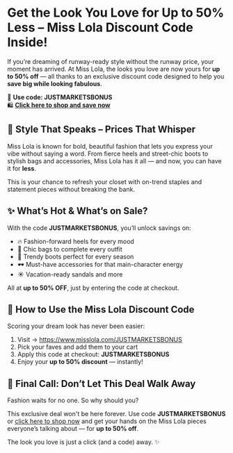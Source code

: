 <h1>Get the Look You Love for Up to 50% Less – Miss Lola Discount Code Inside!</h1>
<p>If you’re dreaming of runway-ready style without the runway price, your moment has arrived. At Miss Lola, the looks you love are now yours for <strong>up to 50% off</strong> — all thanks to an exclusive discount code designed to help you <strong>save big while looking fabulous</strong>.</p>
<p>👠 <strong>Use code: JUSTMARKETSBONUS</strong><br>🛍️ <strong><a href="https://www.misslola.com/JUSTMARKETSBONUS" target="_blank">Click here to shop and save now</a></strong></p>
<h2>💖 Style That Speaks – Prices That Whisper</h2>
<p>Miss Lola is known for bold, beautiful fashion that lets you express your vibe without saying a word. From fierce heels and street-chic boots to stylish bags and accessories, Miss Lola has it all — and now, you can have it for <strong>less</strong>.</p>
<p>This is your chance to refresh your closet with on-trend staples and statement pieces without breaking the bank.</p>
<h2>✨ What’s Hot & What’s on Sale?</h2>
<p>With the code <strong>JUSTMARKETSBONUS</strong>, you’ll unlock savings on:</p>
<ul>
<li>🔥 Fashion-forward heels for every mood</li>
<li>💼 Chic bags to complete every outfit</li>
<li>👢 Trendy boots perfect for every season</li>
<li>🕶️ Must-have accessories for that main-character energy</li>
<li>☀️ Vacation-ready sandals and more</li>
</ul>
<p>All at <strong>up to 50% OFF</strong>, just by entering the code at checkout.</p>
<h2>🛒 How to Use the Miss Lola Discount Code</h2>
<p>Scoring your dream look has never been easier:</p>
<ol>
<li>Visit → <a href="https://www.misslola.com/JUSTMARKETSBONUS" target="_blank">https://www.misslola.com/JUSTMARKETSBONUS</a></li>
<li>Pick your faves and add them to your cart</li>
<li>Apply this code at checkout: <strong>JUSTMARKETSBONUS</strong></li>
<li>Enjoy your <strong>up to 50% discount</strong> — instantly!</li>
</ol>
<h2>🚨 Final Call: Don’t Let This Deal Walk Away</h2>
<p>Fashion waits for no one. So why should you?</p>
<p>This exclusive deal won't be here forever. Use code <strong>JUSTMARKETSBONUS</strong> or <a href="https://www.misslola.com/JUSTMARKETSBONUS" target="_blank">click here to shop now</a> and get your hands on the Miss Lola pieces everyone’s talking about — for <strong>up to 50% off</strong>.</p>
<p>The look you love is just a click (and a code) away. ✨</p>
